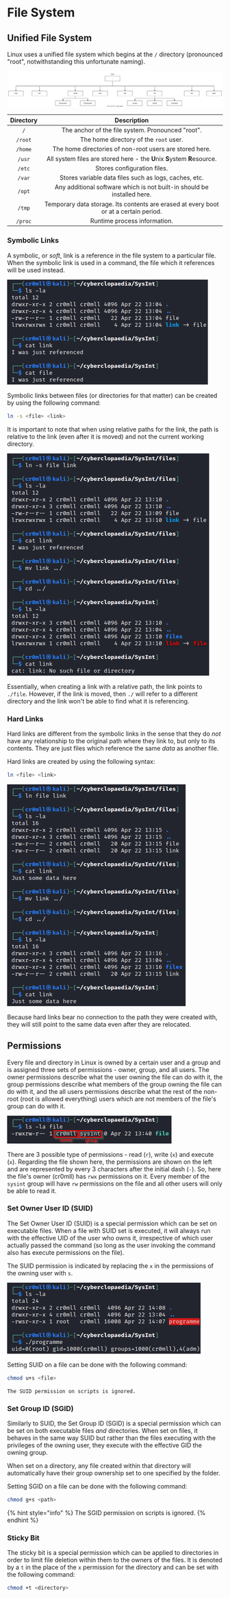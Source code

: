 # File System

## Unified File System

Linux uses a unified file system which begins at the `/` directory (pronounced "root", notwithstanding this unfortunate naming).

![](<Resources/Images/File System/Linux File System.svg>)

| Directory |                                      Description                                      |
| :-------: | :-----------------------------------------------------------------------------------: |
|    `/`    |                   The anchor of the file system. Pronounced "root".                   |
|  `/root`  |                         The home directory of the `root` user.                        |
|  `/home`  |                The home directories of non-root users are stored here.                |
|   `/usr`  |        All system files are stored here - the **U**nix **S**ystem **R**esource.       |
|   `/etc`  |                              Stores configuration files.                              |
|   `/var`  |                 Stores variable data files such as logs, caches, etc.                 |
|   `/opt`  |        Any additional software which is not built-in should be installed here.        |
|   `/tmp`  | Temporary data storage. Its contents are erased at every boot or at a certain period. |
|  `/proc`  |                              Runtime process information.                             |

### Symbolic Links

A symbolic, or _soft_, link is a reference in the file system to a particular file. When the symbolic link is used in a command, the file which it references will be used instead.

![](<Resources/Images/File System/Symbolic Links.png>)

Symbolic links between files (or directories for that matter) can be created by using the following command:

```bash
ln -s <file> <link>
```

It is important to note that when using relative paths for the link, the path is relative to the link (even after it is moved) and not the current working directory.

![](<Resources/Images/File System/Symbolic Link Relative Path.png>)

Essentially, when creating a link with a relative path, the link points to `./file`. However, if the link is moved, then `./` will refer to a different directory and the link won't be able to find what it is referencing.

### Hard Links

Hard links are different from the symbolic links in the sense that they do _not_ have any relationship to the original path where they link to, but only to its contents. They are just files which reference the same _data_ as another file.

Hard links are created by using the following syntax:

```bash
ln <file> <link>
```

![](<Resources/Images/File System/Hard Links.png>)

Because hard links bear no connection to the path they were created with, they will still point to the same data even after they are relocated.

## Permissions

Every file and directory in Linux is owned by a certain user and a group and is assigned three sets of permissions - owner, group, and all users. The owner permissions describe what the user owning the file can do with it, the group permissions describe what members of the group owning the file can do with it, and the all users permissions describe what the rest of the non-root (root is allowed everything) users which are not members of the file's group can do with it.

![](<Resources/Images/File System/File Permissions.png>)

There are 3 possible type of permissions - read (`r`), write (`x`) and execute (`x`). Regarding the file shown here, the permissions are shown on the left and are represented by every 3 characters after the initial dash (`-`). So, here the file's owner (cr0mll) has `rwx` permissions on it. Every member of the `sysint` group will have `rw` permissions on the file and all other users will only be able to read it.

### Set Owner User ID (SUID)

The Set Owner User ID (SUID) is a special permission which can be set on executable files. When a file with SUID set is executed, it will always run with the effective UID of the user who owns it, irrespective of which user actually passed the command (so long as the user invoking the command also has execute permissions on the file).

The SUID permission is indicated by replacing the `x` in the permissions of the owning user with `s`.

![](<Resources/Images/File System/SUID.png>)

Setting SUID on a file can be done with the following command:

```bash
chmod u+s <file>
```

```admonish
The SUID permission on scripts is ignored.
```

### Set Group ID (SGID)

Similarly to SUID, the Set Group ID (SGID) is a special permission which can be set on both executable files _and_ directories. When set on files, it behaves in the same way SUID but rather than the files executing with the privileges of the owning user, they execute with the effective GID the owning group.

When set on a directory, any file created within that directory will automatically have their group ownership set to one specified by the folder.

Setting SGID on a file can be done with the following command:

```bash
chmod g+s <path>
```

{% hint style="info" %}
The SGID permission on scripts is ignored.
{% endhint %}

### Sticky Bit

The sticky bit is a special permission which can be applied to directories in order to limit file deletion within them to the owners of the files. It is denoted by a `t` in the place of the `x` permission for the directory and can be set with the following command:

```bash
chmod +t <directory>
```
